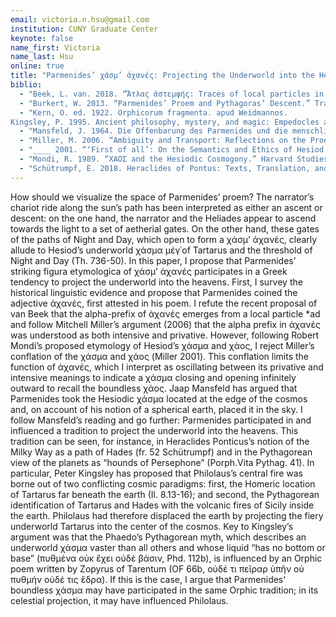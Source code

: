 ```yaml
---
email: victoria.n.hsu@gmail.com
institution: CUNY Graduate Center
keynote: false
name_first: Victoria
name_last: Hsu
online: true
title: "Parmenides’ χάσμ’ ἀχανές: Projecting the Underworld into the Heavens"
biblio:
  - "Beek, L. van. 2018. “Ἄτλας ἀστεμφής: Traces of local particles in Greek compoundsand the origins of intensive alpha”. Glotta 94: 38-81."
  - "Burkert, W. 2013. “Parmenides’ Proem and Pythagoras’ Descent.” Trans. by JoydeepBagchee. In Philosophy and Salvation in Greek Religion, 85-116. Berlin."
  - "Kern, O. ed. 1922. Orphicorum fragmenta. apud Weidmannos.
Kingsley, P. 1995. Ancient philosophy, mystery, and magic: Empedocles andPythagorean tradition. Oxford; New York: Oxford University Press."
  - "Mansfeld, J. 1964. Die Offenbarung des Parmenides und die menschliche Welt. Assen."
  - "Miller, M. 2006. “Ambiguity and Transport: Reflections on the Proem to Parmenides’ Poem.” In Sedley, D. ed. Oxford Studies in Ancient Philosophy. Oxford University Press. 1-47."
  - "____ 2001. “‘First of all’: On the Semantics and Ethics of Hesiod’s Cosmogony.” Ancient Philosophy 21(2), 251-276."
  - "Mondi, R. 1989. “ΧΑΟΣ and the Hesiodic Cosmogony.” Harvard Studies in Classical Philology: 1-41."
  - "Schütrumpf, E. 2018. Heraclides of Pontus: Texts, Translation, and Discussion. Routledge."
---
```

How should we visualize the space of Parmenides’ proem? The narrator’s chariot ride along the sun’s path has been interpreted as either an ascent or descent: on the one hand, the narrator and the Heliades appear to ascend towards the light to a set of aetherial gates. On the other hand, these gates of the paths of Night and Day, which open to form a χάσμ’ ἀχανές, clearly allude to Hesiod’s underworld χάσμα μέγ᾽of Tartarus and the threshold of Night and Day (Th. 736-50). In this paper, I propose that Parmenides’ striking figura etymologica of χάσμ’ ἀχανές participates in a Greek tendency to project the underworld into the heavens. First, I survey the historical linguistic evidence and propose that Parmenides coined the adjective ἀχανές, first attested in his poem. I refute the recent proposal of van Beek that the alpha-prefix of ἀχανές emerges from a local particle *ad and follow Mitchell Miller’s argument (2006) that the alpha prefix in ἀχανές was understood as both intensive and privative. However, following Robert Mondi’s proposed etymology of Hesiod’s χάσμα and χάος, I reject Miller’s conflation of the χάσμα and χάος (Miller 2001). This conflation limits the function of ἀχανές, which I interpret as oscillating between its privative and intensive meanings to indicate a χάσμα closing and opening infinitely outward to recall the boundless χάος. Jaap Mansfeld has argued that Parmenides took the Hesiodic χάσμα located at the edge of the cosmos and, on account of his notion of a spherical earth, placed it in the sky. I follow Mansfeld’s reading and go further: Parmenides participated in and influenced a tradition to project the underworld into the heavens. This tradition can be seen, for instance, in Heraclides Ponticus’s notion of the Milky Way as a path of Hades (fr. 52 Schütrumpf) and in the Pythagorean view of the planets as “hounds of Persephone” (Porph.Vita Pythag. 41). In particular, Peter Kingsley has proposed that Philolaus’s central fire was borne out of two conflicting cosmic paradigms: first, the Homeric location of Tartarus far beneath the earth (Il. 8.13-16); and second, the Pythagorean identification of Tartarus and Hades with the volcanic fires of Sicily inside the earth. Philolaus had therefore displaced the earth by projecting the fiery underworld Tartarus into the center of the cosmos. Key to Kingsley’s argument was that the Phaedo’s Pythagorean myth, which describes an underworld χάσμα vaster than all others and whose liquid “has no bottom or base” (πυθμένα οὐκ ἔχει οὐδὲ βάσιν, Phd. 112b), is influenced by an Orphic poem written by Zopyrus of Tarentum (OF 66b, οὐδέ τι πεῖραρ ὑπῆν οὐ πυθμήν οὐδέ τις ἕδρα). If this is the case, I argue that Parmenides’ boundless χάσμα may have participated in the same Orphic tradition; in its celestial projection, it may have influenced Philolaus.

